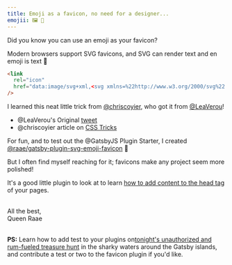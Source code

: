 ```yaml
---
title: Emoji as a favicon, no need for a designer...
emojii: 🖼 🎁
---
```


Did you know you can use an emoji as your favicon?

Modern browsers support SVG favicons, and SVG can render text and en emoji is text 🤯

```html
<link
  rel="icon"
  href="data:image/svg+xml,<svg xmlns=%22http://www.w3.org/2000/svg%22 viewBox=%220 0 100 100%22><text y=%22.9em%22 font-size=%2290%22>🥳</text></svg>"
/>
```

I learned this neat little trick from [@chriscoyier](https://twitter.com/chriscoyier), who got it from [@LeaVerou](https://twitter.com/LeaVerou)!

- @LeaVerou's Original [tweet](https://twitter.com/LeaVerou/status/1241619866475474946)
- @chriscoyier article on [CSS Tricks](https://css-tricks.com/emojis-as-favicons/)

For fun, and to test out the @GatsbyJS Plugin Starter, I created [@raae/gatsby-plugin-svg-emoji-favicon](https://github.com/queen-raae/gatsby-plugin-svg-emoji-favicon) 🎉

But I often find myself reaching for it; favicons make any project seem more polished!

It's a good little plugin to look at to learn [how to add content to the head tag](https://github.com/queen-raae/gatsby-plugin-svg-emoji-favicon/blob/main/plugin/gatsby-ssr.js) of your pages.

&nbsp;  
All the best,  
Queen Raae

&nbsp;  
**PS:** Learn how to add test to your plugins on[tonight's unauthorized and rum-fueled treasure hunt](https://youtu.be/sj3YuX_TpVk) in the sharky waters around the Gatsby islands, and contribute a test or two to the favicon plugin if you'd like.
